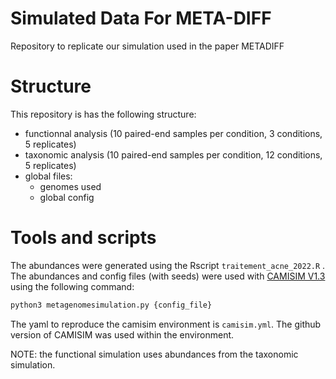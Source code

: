 # Simulated Data For META-DIFF
Repository to replicate our simulation used in the paper METADIFF

# Structure

This repository is has the following structure:
 - functionnal analysis (10 paired-end samples per condition, 3 conditions, 5 replicates)
 - taxonomic analysis (10 paired-end samples per condition, 12 conditions, 5 replicates)
 - global files:
     - genomes used
     - global config

# Tools and scripts

The abundances were generated using the Rscript `traitement_acne_2022.R` .
The abundances and config files (with seeds) were used with [CAMISIM V1.3](https://github.com/CAMI-challenge/CAMISIM) using the following command:

```bash
python3 metagenomesimulation.py {config_file}
```
The yaml to reproduce the camisim environment is `camisim.yml`. The github version of CAMISIM was used within the environment.

NOTE: the functional simulation uses abundances from the taxonomic simulation.
